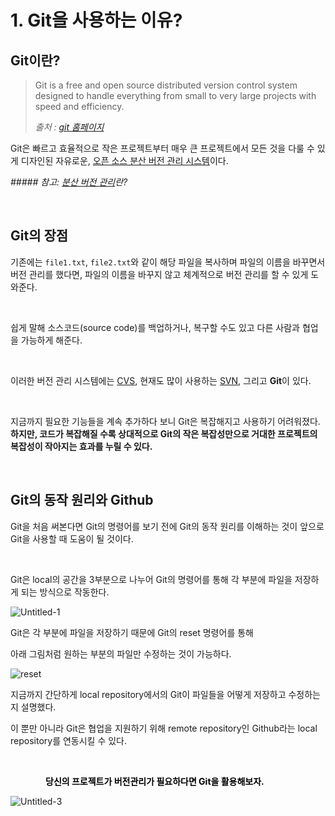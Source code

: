 # 1. Git을 사용하는 이유?

## Git이란?

> Git is a free and open source distributed version control system designed to handle everything from small to very large projects with speed and efficiency.
> 
> _출처 : [git 홈페이지](https://git-scm.com)_

Git은 빠르고 효율적으로 작은 프로젝트부터 매우 큰 프로젝트에서 모든 것을 다룰 수 있게 디자인된 자유로운, <u>오픈 소스 분산 버전 관리 시스템</u>이다.

_##### 참고: [분산 버전 관리](https://ko.wikipedia.org/wiki/%EB%B6%84%EC%82%B0_%EB%B2%84%EC%A0%84_%EA%B4%80%EB%A6%AC)란?_

<br>

## Git의 장점

기존에는 `file1.txt`, `file2.txt`와 같이 해당 파일을 복사하며 파일의 이름을 바꾸면서 버전 관리를 했다면, 파일의 이름을 바꾸지 않고 체계적으로 버전 관리를 할 수 있게 도와준다.

<br>

쉽게 말해 소스코드(source code)를 백업하거나, 복구할 수도 있고 다른 사람과 협업을 가능하게 해준다.

<br>

이러한 버전 관리 시스템에는 [CVS](https://ko.wikipedia.org/wiki/CVS), 현재도 많이 사용하는 [SVN](https://ko.wikipedia.org/wiki/%EC%95%84%ED%8C%8C%EC%B9%98_%EC%84%9C%EB%B8%8C%EB%B2%84%EC%A0%84), 그리고 <b>Git</b>이 있다.

<br>

지금까지 필요한 기능들을 계속 추가하다 보니 Git은 복잡해지고 사용하기 어려워졌다. **하지만, 코드가 복잡해질 수록 상대적으로 Git의 작은 복잡성만으로 거대한 프로젝트의 복잡성이 작아지는 효과를 누릴 수 있다.**

<br>

## Git의 동작 원리와 Github

Git을 처음 써본다면 Git의 명령어를 보기 전에 Git의 동작 원리를 이해하는 것이 앞으로 Git을 사용할 때 도움이 될 것이다.

<br>

Git은 local의 공간을 3부분으로 나누어 Git의 명령어를 통해 각 부분에 파일을 저장하게 되는 방식으로 작동한다.

![Untitled-1](https://user-images.githubusercontent.com/91049030/206640647-9232e1e5-13b5-4d14-95b9-8f1dc9139f2e.jpg)

Git은 각 부분에 파일을 저장하기 때문에 Git의 reset 명령어를 통해 

아래 그림처럼 원하는 부분의 파일만 수정하는 것이 가능하다.



![reset](https://user-images.githubusercontent.com/91049030/206640868-bd11e763-b61f-4d2d-bb89-47be2dd8562e.jpg)

지금까지 간단하게 local repository에서의 Git이 파일들을 어떻게 저장하고 수정하는 지 설명했다.

이 뿐만 아니라 Git은 협업을 지원하기 위해 remote repository인
Github라는 local repository를 연동시킬 수 있다.

<br>

<span style='color:black'><B>    당신의 프로젝트가 버전관리가 필요하다면 Git을 활용해보자.</B></span>


![Untitled-3](https://user-images.githubusercontent.com/91049030/206655919-b67077c1-dbb4-4aa8-9fe1-a5d34c838ddd.jpg)
